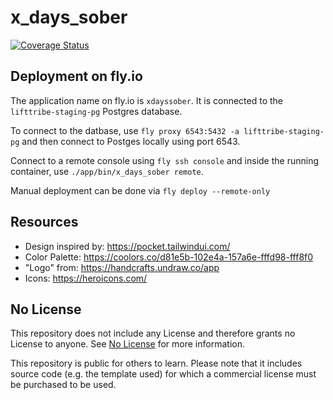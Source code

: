 # x_days_sober

[![Coverage Status](https://coveralls.io/repos/github/agileaddicts/x_days_sober/badge.svg?branch=dev)](https://coveralls.io/github/agileaddicts/x_days_sober?branch=dev)

## Deployment on fly.io

The application name on fly.io is `xdayssober`. It is connected to the `lifttribe-staging-pg` Postgres database.

To connect to the datbase, use `fly proxy 6543:5432 -a lifttribe-staging-pg` and then connect to Postges locally using port 6543.

Connect to a remote console using `fly ssh console` and inside the running container, use `./app/bin/x_days_sober remote`.

Manual deployment can be done via `fly deploy --remote-only`

## Resources

* Design inspired by: https://pocket.tailwindui.com/
* Color Palette: https://coolors.co/d81e5b-102e4a-157a6e-fffd98-fff8f0
* "Logo" from: https://handcrafts.undraw.co/app
* Icons: https://heroicons.com/

## No License

This repository does not include any License and therefore grants no License to anyone. See [No License](https://choosealicense.com/no-permission/) for more information.

This repository is public for others to learn. Please note that it includes source code (e.g. the template used) for which a commercial license must be purchased to be used. 
